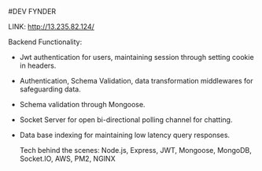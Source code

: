 #DEV FYNDER

LINK: http://13.235.82.124/

Backend Functionality:
- Jwt authentication for users, maintaining session through setting cookie in headers.
- Authentication, Schema Validation, data transformation middlewares for safeguarding data.
- Schema validation through Mongoose.
- Socket Server for open bi-directional polling channel for chatting.
- Data base indexing for maintaining low latency query responses.

  Tech behind the scenes: Node.js, Express, JWT, Mongoose, MongoDB, Socket.IO, AWS, PM2, NGINX
